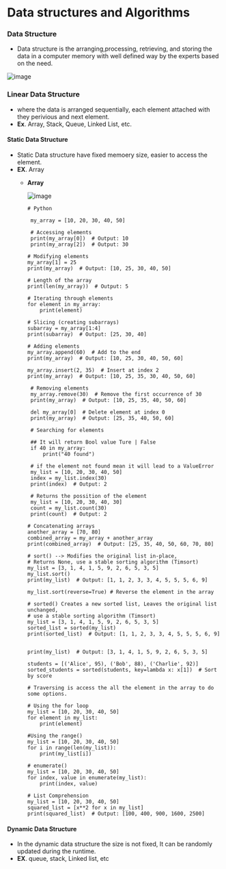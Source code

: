# Data structures and Algorithms

### Data Structure

 - Data structure is the arranging,processing, retrieving, and storing the data in a computer memory with well defined way by the experts based on the need.

![image](https://github.com/user-attachments/assets/2b82b1b3-0fa1-473a-87b1-f15fe1bb0af8)


### Linear Data Structure
 - where the data is arranged sequentially, each element attached with they perivious and next element.
 - **Ex**. Array, Stack, Queue, Linked List, etc.
 
 #### Static Data Structure
 - Static Data structure have fixed memoery size, easier to access the element.
 - **EX**. Array
     - **Array**

          ![image](https://github.com/user-attachments/assets/cf998776-6e9a-47e7-b155-7eedd1b673ed)


        ```
        # Python
         
         my_array = [10, 20, 30, 40, 50]
         
         # Accessing elements
         print(my_array[0])  # Output: 10
         print(my_array[2])  # Output: 30

         ```
         ```
         # Modifying elements
         my_array[1] = 25
         print(my_array)  # Output: [10, 25, 30, 40, 50]

         ```
         ``` 
         # Length of the array
         print(len(my_array))  # Output: 5
         ```
         ```
         # Iterating through elements
         for element in my_array:
             print(element)
         ```

         ```
         # Slicing (creating subarrays)
         subarray = my_array[1:4]
         print(subarray)  # Output: [25, 30, 40]
         ```
         ```
         # Adding elements
         my_array.append(60)  # Add to the end
         print(my_array)  # Output: [10, 25, 30, 40, 50, 60]
         ```

         ```
         my_array.insert(2, 35)  # Insert at index 2
         print(my_array)  # Output: [10, 25, 35, 30, 40, 50, 60]
         ```

        ```
         # Removing elements
         my_array.remove(30)  # Remove the first occurrence of 30
         print(my_array)  # Output: [10, 25, 35, 40, 50, 60]
         ```
        ```
         del my_array[0]  # Delete element at index 0
         print(my_array)  # Output: [25, 35, 40, 50, 60]
         ```
        ```
         # Searching for elements

         ## It will return Bool value Ture | False
         if 40 in my_array:
             print("40 found")

         # if the element not found mean it will lead to a ValueError
         my_list = [10, 20, 30, 40, 50]
         index = my_list.index(30)
         print(index)  # Output: 2

         # Returns the possition of the element
         my_list = [10, 20, 30, 40, 30]
         count = my_list.count(30)
         print(count)  # Output: 2
         ```
         ```
         # Concatenating arrays
         another_array = [70, 80]
         combined_array = my_array + another_array
         print(combined_array)  # Output: [25, 35, 40, 50, 60, 70, 80]
         ```
         ```
         # sort() --> Modifies the original list in-place,
         # Returns None, use a stable sorting algorithm (Timsort)
         my_list = [3, 1, 4, 1, 5, 9, 2, 6, 5, 3, 5]
         my_list.sort()
         print(my_list)  # Output: [1, 1, 2, 3, 3, 4, 5, 5, 5, 6, 9]

         my_list.sort(reverse=True) # Reverse the element in the array
         ```
         ```
         # sorted() Creates a new sorted list, Leaves the original list unchanged,
         # use a stable sorting algorithm (Timsort)
         my_list = [3, 1, 4, 1, 5, 9, 2, 6, 5, 3, 5]
         sorted_list = sorted(my_list)
         print(sorted_list)  # Output: [1, 1, 2, 3, 3, 4, 5, 5, 5, 6, 9]   

         print(my_list)  # Output: [3, 1, 4, 1, 5, 9, 2, 6, 5, 3, 5]

         students = [('Alice', 95), ('Bob', 88), ('Charlie', 92)]
         sorted_students = sorted(students, key=lambda x: x[1])  # Sort by score
         ```
         ```
         # Traversing is access the all the element in the array to do some options.

         # Using the for loop
         my_list = [10, 20, 30, 40, 50]
         for element in my_list:
             print(element)

         #Using the range()
         my_list = [10, 20, 30, 40, 50]
         for i in range(len(my_list)):
             print(my_list[i])

         # enumerate() 
         my_list = [10, 20, 30, 40, 50]
         for index, value in enumerate(my_list):
             print(index, value)

         # List Comprehension
         my_list = [10, 20, 30, 40, 50]
         squared_list = [x**2 for x in my_list]
         print(squared_list)  # Output: [100, 400, 900, 1600, 2500]

         ```
       
 #### Dynamic Data Structure
 - In the dynamic data structure the size is not fixed, It can be randomly updated during the runtime.
 - **EX**. queue, stack, Linked list, etc

   
